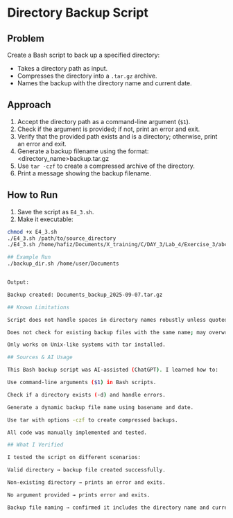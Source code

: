 # Directory Backup Script

## Problem
Create a Bash script to back up a specified directory:
- Takes a directory path as input.
- Compresses the directory into a `.tar.gz` archive.
- Names the backup with the directory name and current date.

## Approach
1. Accept the directory path as a command-line argument (`$1`).
2. Check if the argument is provided; if not, print an error and exit.
3. Verify that the provided path exists and is a directory; otherwise, print an error and exit.
4. Generate a backup filename using the format:
<directory_name>backup<YYYY-MM-DD>.tar.gz
5. Use `tar -czf` to create a compressed archive of the directory.
6. Print a message showing the backup filename.

## How to Run
1. Save the script as `E4_3.sh`.
2. Make it executable:
```bash
chmod +x E4_3.sh
./E4_3.sh /path/to/source_directory
./E4_3.sh /home/hafiz/Documents/X_training/C/DAY_3/Lab_4/Exercise_3/abc

## Example Run
./backup_dir.sh /home/user/Documents


Output:

Backup created: Documents_backup_2025-09-07.tar.gz

## Known Limitations

Script does not handle spaces in directory names robustly unless quoted.

Does not check for existing backup files with the same name; may overwrite them.

Only works on Unix-like systems with tar installed.

## Sources & AI Usage

This Bash backup script was AI-assisted (ChatGPT). I learned how to:

Use command-line arguments ($1) in Bash scripts.

Check if a directory exists (-d) and handle errors.

Generate a dynamic backup file name using basename and date.

Use tar with options -czf to create compressed backups.

All code was manually implemented and tested.

## What I Verified

I tested the script on different scenarios:

Valid directory → backup file created successfully.

Non-existing directory → prints an error and exits.

No argument provided → prints error and exits.

Backup file naming → confirmed it includes the directory name and current date correctly.